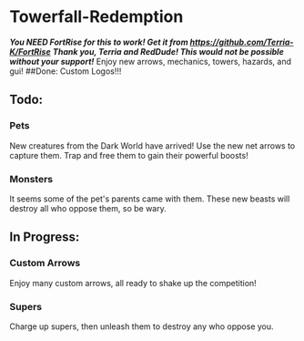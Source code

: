 
# Towerfall-Redemption
***You NEED FortRise for this to work! Get it from https://github.com/Terria-K/FortRise***
***Thank you, Terria and RedDude! This would not be possible without your support!***
Enjoy new arrows, mechanics, towers, hazards, and gui!
##Done:
Custom Logos!!!
## Todo:
### Pets
New creatures from the Dark World have arrived! Use the new net arrows to capture them. Trap and free them to gain their powerful boosts!
### Monsters
It seems some of the pet's parents came with them. These new beasts will destroy all who oppose them, so be wary.
## In Progress:
### Custom Arrows
Enjoy many custom arrows, all ready to shake up the competition!
### Supers
Charge up supers, then unleash them to destroy any who oppose you.
